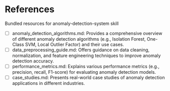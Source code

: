# References

Bundled resources for anomaly-detection-system skill

- [ ] anomaly_detection_algorithms.md: Provides a comprehensive overview of different anomaly detection algorithms (e.g., Isolation Forest, One-Class SVM, Local Outlier Factor) and their use cases.
- [ ] data_preprocessing_guide.md: Offers guidance on data cleaning, normalization, and feature engineering techniques to improve anomaly detection accuracy.
- [ ] performance_metrics.md: Explains various performance metrics (e.g., precision, recall, F1-score) for evaluating anomaly detection models.
- [ ] case_studies.md: Presents real-world case studies of anomaly detection applications in different industries.
